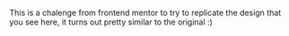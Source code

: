 
This is a chalenge from frontend mentor to try to replicate the design that you see here, it turns out pretty similar to the original :)

